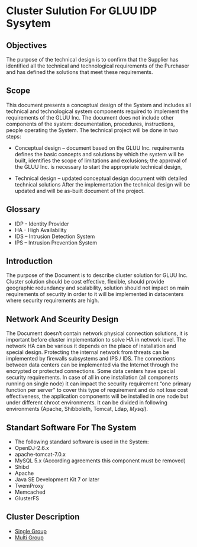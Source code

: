 # Cluster Sulution For GLUU IDP Sysytem

## Objectives

The purpose of the technical design is to confirm that the Supplier has identified all the
technical and technological requirements of the Purchaser and has defined the solutions
that meet these requirements.

## Scope

This document presents a conceptual design of the System and includes all technical and
technological system components required to implement the requirements of the GLUU
Inc.
The document does not include other components of the system: documentation,
procedures, instructions, people operating the System.
The technical project will be done in two steps:

* Conceptual design – document based on the GLUU Inc. requirements defines the
basic concepts and solutions by which the system will be built, identifies the scope
of limitations and exclusions; the approval of the GLUU Inc. is necessary to start
the appropriate technical design,

* Technical design – updated conceptual design document with detailed technical
solutions
After the implementation the technical design will be updated and will be as-built
document of the project.

## Glossary

* IDP - Identity Provider
* HA - High Availability
* IDS – Intrusion Detection System
* IPS – Intrusion Prevention System

## Introduction

The purpose of the Document is to describe cluster solution for GLUU Inc. Cluster solution
should be cost effective, flexible, should provide geographic redundancy and scalability,
solution should not impact on main requirements of security in order to it will be
implemented in datacenters where security requirements are high.

## Network And Sceurity Design

The Document doesn’t contain network physical connection solutions, it is important
before cluster implementation to solve HA in network level. The network HA can be
various it depends on the place of installation and special design. Protecting the internal
network from threats can be implemented by firewalls subsystems and IPS / IDS. The
connections between data centers can be implemented via the Internet through the
encrypted or protected connections.
Some data centers have special security requirements. In case of all in one installation (all
components running on single node) it can impact the security requirement “one primary
function per server” to cover this type of requirement and do not lose cost effectiveness,
the application components will be installed in one node but under different chroot
environments. It can be divided in following environments (Apache, Shibboleth, Tomcat,
Ldap, *_Mysql_*).

## Standart Software For The System

* The following standard software is used in the System:
* OpenDJ-2.6.x
* apache-tomcat-7.0.x
* MySQL 5.x (According agreements this component must be removed)
* Shibd
* Apache
* Java SE Development Kit 7 or later
* TwemProxy
* Memcached
* GlusterFS

## Cluster Description

- [Single Group](./single_group.md)
- [Multi Group](./multi_group.md)